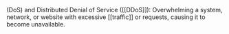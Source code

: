  (DoS) and Distributed Denial of Service ([[DDoS]]): Overwhelming a system, network, or website with excessive [[traffic]] or requests, causing it to become unavailable.